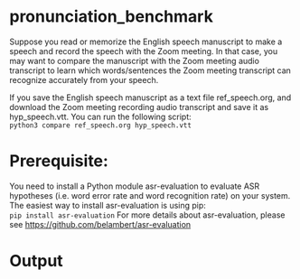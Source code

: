 # pronunciation_benchmark

Suppose you read or memorize the English speech manuscript to make a speech and record the speech with the Zoom meeting. In that case, you may want to compare the manuscript with the Zoom meeting audio transcript to learn which words/sentences the Zoom meeting transcript can recognize accurately from your speech.

If you save the English speech manuscript as a text file ref_speech.org, and download the Zoom meeting recording audio transcript and save it as hyp_speech.vtt. You can run the following script:  
`python3 compare ref_speech.org hyp_speech.vtt`

# Prerequisite:

You need to install a Python module asr-evaluation to evaluate ASR hypotheses (i.e. word error rate and word recognition rate) on your system.
The easiest way to install asr-evaluation is using pip:  
`pip install asr-evaluation`
For more details about asr-evaluation, please see https://github.com/belambert/asr-evaluation

# Output
